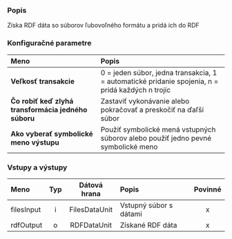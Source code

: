 ### Popis

Získa RDF dáta so súborov ľubovoľného formátu a pridá ich do RDF

### Konfiguračné parametre

| Meno | Popis |
|:----|:----|
|**Veľkosť transakcie** | 0 = jeden súbor, jedna transakcia, 1 = automatické pridanie spojenia, n = pridá každých n trojíc |
|**Čo robiť keď zlyhá transformácia jedného súboru** | Zastaviť vykonávanie alebo pokračovať a preskočiť na ďaľší súbor |
|**Ako vyberať symbolické meno výstupu** | Použiť symbolické mená vstupných súborov alebo použiť jedno pevné symbolické meno |

### Vstupy a výstupy ###

|Meno |Typ | Dátová hrana | Popis | Povinné |
|:--------|:------:|:------:|:-------------|:---------------------:|
|filesInput |i| FilesDataUnit | Vstupný súbor s dátami |x|
|rdfOutput  |o| RDFDataUnit | Získané RDF dáta |x|
